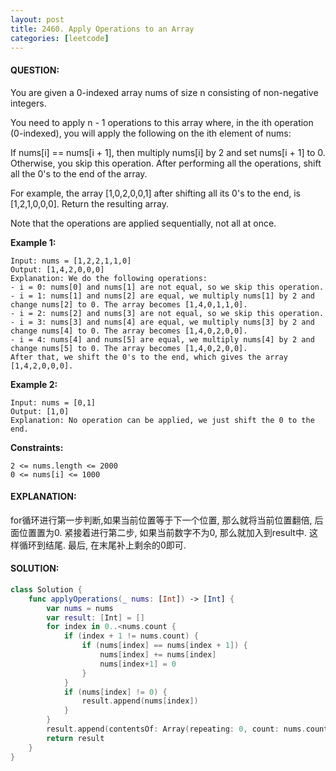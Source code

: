 ```yaml
---
layout: post
title: 2460. Apply Operations to an Array
categories: [leetcode]
---
```

#### QUESTION:

You are given a 0-indexed array nums of size n consisting of non-negative integers.

You need to apply n - 1 operations to this array where, in the ith operation (0-indexed), you will apply the following on the ith element of nums:

If nums[i] == nums[i + 1], then multiply nums[i] by 2 and set nums[i + 1] to 0. Otherwise, you skip this operation.
After performing all the operations, shift all the 0's to the end of the array.

For example, the array [1,0,2,0,0,1] after shifting all its 0's to the end, is [1,2,1,0,0,0].
Return the resulting array.

Note that the operations are applied sequentially, not all at once.

 

__Example 1:__
```
Input: nums = [1,2,2,1,1,0]
Output: [1,4,2,0,0,0]
Explanation: We do the following operations:
- i = 0: nums[0] and nums[1] are not equal, so we skip this operation.
- i = 1: nums[1] and nums[2] are equal, we multiply nums[1] by 2 and change nums[2] to 0. The array becomes [1,4,0,1,1,0].
- i = 2: nums[2] and nums[3] are not equal, so we skip this operation.
- i = 3: nums[3] and nums[4] are equal, we multiply nums[3] by 2 and change nums[4] to 0. The array becomes [1,4,0,2,0,0].
- i = 4: nums[4] and nums[5] are equal, we multiply nums[4] by 2 and change nums[5] to 0. The array becomes [1,4,0,2,0,0].
After that, we shift the 0's to the end, which gives the array [1,4,2,0,0,0].
```
__Example 2:__
```
Input: nums = [0,1]
Output: [1,0]
Explanation: No operation can be applied, we just shift the 0 to the end.
```
 

__Constraints:__
```
2 <= nums.length <= 2000
0 <= nums[i] <= 1000
```

#### EXPLANATION:

for循环进行第一步判断,如果当前位置等于下一个位置, 那么就将当前位置翻倍, 后面位置置为0. 紧接着进行第二步, 如果当前数字不为0, 那么就加入到result中. 这样循环到结尾. 最后, 在末尾补上剩余的0即可.

#### SOLUTION:
```swift
class Solution {
    func applyOperations(_ nums: [Int]) -> [Int] {
        var nums = nums
        var result: [Int] = []
        for index in 0..<nums.count {
            if (index + 1 != nums.count) {
                if (nums[index] == nums[index + 1]) {
                    nums[index] += nums[index]
                    nums[index+1] = 0
                }
            }
            if (nums[index] != 0) {
                result.append(nums[index])
            }
        }
        result.append(contentsOf: Array(repeating: 0, count: nums.count - result.count))
        return result
    }
}
```
